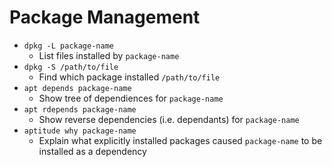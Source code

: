 # Package Management

* `dpkg -L package-name`
  * List files installed by `package-name`  
* `dpkg -S /path/to/file`
  * Find which package installed `/path/to/file`
* `apt depends package-name`
  * Show tree of dependiences for `package-name`
* `apt rdepends package-name`
  * Show reverse dependencies (i.e. dependants) for `package-name`
* `aptitude why package-name`
  * Explain what explicitly installed packages caused `package-name`
   to be installed as a dependency

